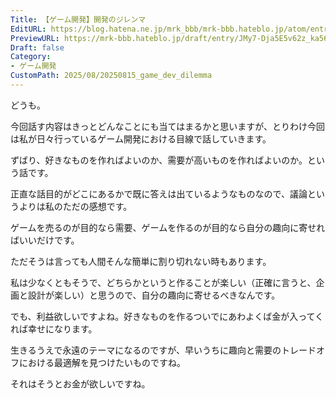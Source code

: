 ```yaml
---
Title: 【ゲーム開発】開発のジレンマ
EditURL: https://blog.hatena.ne.jp/mrk_bbb/mrk-bbb.hateblo.jp/atom/entry/6802418398547107281
PreviewURL: https://mrk-bbb.hateblo.jp/draft/entry/JMy7-Dja5E5v62z_ka56hfqYxjg
Draft: false
Category:
- ゲーム開発
CustomPath: 2025/08/20250815_game_dev_dilemma
---
```


どうも。

今回話す内容はきっとどんなことにも当てはまるかと思いますが、とりわけ今回は私が日々行っているゲーム開発における目線で話していきます。

ずばり、好きなものを作ればよいのか、需要が高いものを作ればよいのか。という話です。

正直な話目的がどこにあるかで既に答えは出ているようなものなので、議論というよりは私のただの感想です。

ゲームを売るのが目的なら需要、ゲームを作るのが目的なら自分の趣向に寄せればいいだけです。

ただそうは言っても人間そんな簡単に割り切れない時もあります。

私は少なくともそうで、どちらかというと作ることが楽しい（正確に言うと、企画と設計が楽しい）と思うので、自分の趣向に寄せるべきなんです。

でも、利益欲しいですよね。好きなものを作るついでにあわよくば金が入ってくれば幸せになります。

生きるうえで永遠のテーマになるのですが、早いうちに趣向と需要のトレードオフにおける最適解を見つけたいものですね。

それはそうとお金が欲しいですね。
